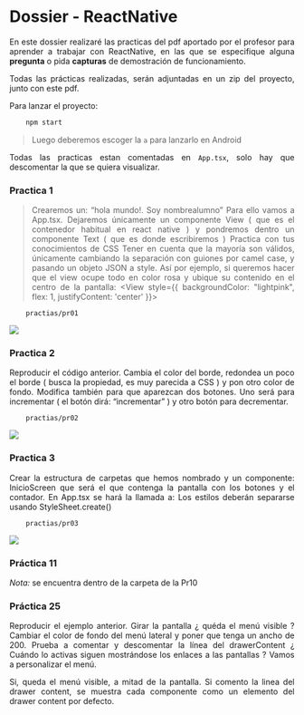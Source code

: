 <div align=justify>

# Dossier - ReactNative

En este dossier realizaré las practicas del pdf aportado por el profesor para aprender a trabajar con ReactNative, en las que se especifique alguna __pregunta__ o pida __capturas__ de demostración de funcionamiento. 

Todas las prácticas realizadas, serán adjuntadas en un zip del proyecto, junto con este pdf.

Para lanzar el proyecto:

```bash
    npm start
```

> Luego deberemos escoger la `a` para lanzarlo en Android

Todas las practicas estan comentadas en `App.tsx`, solo hay que descomentar la que se quiera visualizar.

### Practica 1

> Crearemos un: “hola mundo!. Soy nombrealumno”
Para ello vamos a App.tsx. Dejaremos únicamente un componente View ( que es el
contenedor habitual en react native ) y pondremos dentro un componente Text ( que es
donde escribiremos ) Practica con tus conocimientos de CSS
Tener en cuenta que la mayoría son válidos, únicamente cambiando la separación con
guiones por camel case, y pasando un objeto JSON a style. Así por ejemplo, si queremos
hacer que el view ocupe todo en color rosa y ubique su contenido en el centro de la
pantalla:   <View style={{ backgroundColor: "lightpink", flex: 1, justifyContent: 'center' }}>

```
    practias/pr01
```

<img src="../markdown/capturas/pr01.png">

### Practica 2

Reproducir el código anterior. Cambia el color del borde, redondea un poco el
borde ( busca la propiedad, es muy parecida a CSS ) y pon otro color de fondo. Modifica
también para que aparezcan dos botones. Uno será para incrementar ( el botón dirá:
“incrementar” ) y otro botón para decrementar. 

```
    practias/pr02
```

<img src="../markdown/capturas/pr02.png">

### Practica 3

Crear la estructura de carpetas que hemos nombrado y un componente:
InicioScreen que será el que contenga la pantalla con los botones y el contador. En
App.tsx se hará la llamada a: <InicioScreen /> Los estilos deberán separarse usando
StyleSheet.create() 

```
    practias/pr03
```

<img src="../markdown/capturas/pr03.png">

### Práctica 11

_Nota:_ se encuentra dentro de la carpeta de la Pr10

### Práctica 25

Reproducir el ejemplo anterior. Girar la pantalla ¿ quéda el menú visible ? Cambiar el color de fondo del menú lateral y poner que tenga un ancho de 200. Prueba a comentar   y   descomentar   la   línea   del   drawerContent   ¿   Cuándo   lo   activas   siguen mostrándose los enlaces a las pantallas ? Vamos a personalizar el menú. 

Si, queda el menú visible, a mitad de la pantalla. Si comento la linea del drawer content, se muestra cada componente como un elemento del drawer content por defecto.


</div>